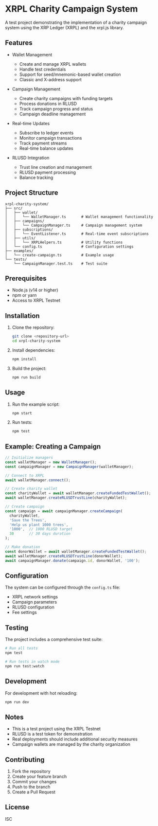 # XRPL Charity Campaign System

A test project demonstrating the implementation of a charity campaign system using the XRP Ledger (XRPL) and the xrpl.js library.

## Features

- Wallet Management
  - Create and manage XRPL wallets
  - Handle test credentials
  - Support for seed/mnemonic-based wallet creation
  - Classic and X-address support

- Campaign Management
  - Create charity campaigns with funding targets
  - Process donations in RLUSD
  - Track campaign progress and status
  - Campaign deadline management

- Real-time Updates
  - Subscribe to ledger events
  - Monitor campaign transactions
  - Track payment streams
  - Real-time balance updates

- RLUSD Integration
  - Trust line creation and management
  - RLUSD payment processing
  - Balance tracking

## Project Structure

```
xrpl-charity-system/
├── src/
│   ├── wallet/
│   │   └── WalletManager.ts       # Wallet management functionality
│   ├── campaigns/
│   │   └── CampaignManager.ts     # Campaign management system
│   ├── subscriptions/
│   │   └── EventListener.ts       # Real-time event subscriptions
│   ├── utils/
│   │   └── XRPLHelpers.ts         # Utility functions
│   └── config.ts                  # Configuration settings
├── examples/
│   └── create-campaign.ts         # Example usage
└── tests/
    └── CampaignManager.test.ts    # Test suite
```

## Prerequisites

- Node.js (v14 or higher)
- npm or yarn
- Access to XRPL Testnet

## Installation

1. Clone the repository:
   ```bash
   git clone <repository-url>
   cd xrpl-charity-system
   ```

2. Install dependencies:
   ```bash
   npm install
   ```

3. Build the project:
   ```bash
   npm run build
   ```

## Usage

1. Run the example script:
   ```bash
   npm start
   ```

2. Run tests:
   ```bash
   npm test
   ```

## Example: Creating a Campaign

```typescript
// Initialize managers
const walletManager = new WalletManager();
const campaignManager = new CampaignManager(walletManager);

// Connect to XRPL
await walletManager.connect();

// Create charity wallet
const charityWallet = await walletManager.createFundedTestWallet();
await walletManager.createRLUSDTrustLine(charityWallet);

// Create campaign
const campaign = await campaignManager.createCampaign(
  charityWallet,
  'Save the Trees',
  'Help us plant 1000 trees',
  '1000',  // 1000 RLUSD target
  30       // 30 days duration
);

// Make donation
const donorWallet = await walletManager.createFundedTestWallet();
await walletManager.createRLUSDTrustLine(donorWallet);
await campaignManager.donate(campaign.id, donorWallet, '100');
```

## Configuration

The system can be configured through the `config.ts` file:

- XRPL network settings
- Campaign parameters
- RLUSD configuration
- Fee settings

## Testing

The project includes a comprehensive test suite:

```bash
# Run all tests
npm test

# Run tests in watch mode
npm run test:watch
```

## Development

For development with hot reloading:

```bash
npm run dev
```

## Notes

- This is a test project using the XRPL Testnet
- RLUSD is a test token for demonstration
- Real deployments should include additional security measures
- Campaign wallets are managed by the charity organization

## Contributing

1. Fork the repository
2. Create your feature branch
3. Commit your changes
4. Push to the branch
5. Create a Pull Request

## License

ISC 